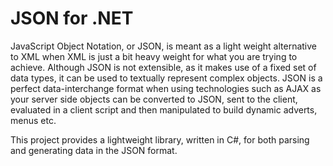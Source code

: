 # JSON for .NET

JavaScript Object Notation, or JSON, is meant as a light weight alternative to XML when XML is just a bit heavy weight for what you are trying to achieve. Although JSON is not extensible, as it makes use of a fixed set of data types, it can be used to textually represent complex objects. JSON is a perfect data-interchange format when using technologies such as AJAX as your server side objects can be converted to JSON, sent to the client, evaluated in a client script and then manipulated to build dynamic adverts, menus etc.

This project provides a lightweight library, written in C#, for both parsing and generating data in the JSON format.
